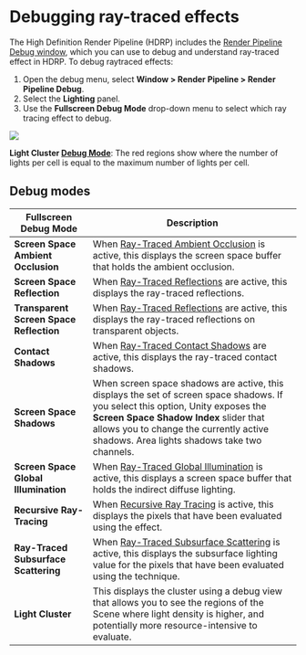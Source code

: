 # Debugging ray-traced effects

The High Definition Render Pipeline (HDRP) includes the [Render Pipeline Debug window](Render-Pipeline-Debug-Window.md), which you can use to debug and understand ray-traced effect in HDRP. To debug raytraced effects:

1. Open the debug menu, select **Window > Render Pipeline > Render Pipeline Debug**.
2. Select the **Lighting** panel.
3. Use the **Fullscreen Debug Mode** drop-down menu to select which ray tracing effect to debug.

![](Images/RayTracingLightCluster1.png)

**Light Cluster [Debug Mode](Ray-Tracing-Debug.md)**: The red regions show where the number of lights per cell is equal to the maximum number of lights per cell.
## Debug modes

| **Fullscreen Debug Mode**   | **Description**                                              |
| --------------------------- | ------------------------------------------------------------ |
| **Screen Space Ambient Occlusion** | When [Ray-Traced Ambient Occlusion](Ray-Traced-Ambient-Occlusion.md) is active, this displays the screen space buffer that holds the ambient occlusion. |
| **Screen Space Reflection** | When [Ray-Traced Reflections](Ray-Traced-Reflections.md) are active, this displays the ray-traced reflections. |
| **Transparent Screen Space Reflection** | When [Ray-Traced Reflections](Ray-Traced-Reflections.md) are active, this displays the ray-traced reflections on transparent objects. |
| **Contact Shadows**         | When [Ray-Traced Contact Shadows](Ray-Traced-Contact-Shadows.md) are active, this displays the ray-traced contact shadows. |
| **Screen Space Shadows**    | When screen space shadows are active, this displays the set of screen space shadows. If you select this option, Unity exposes the **Screen Space Shadow Index** slider that allows you to change the currently active shadows. Area lights shadows take two channels. |
| **Screen Space Global Illumination**  | When [Ray-Traced Global Illumination](Ray-Traced-Global-Illumination.md) is active, this displays a screen space buffer that holds the indirect diffuse lighting. |
| **Recursive Ray-Tracing**             | When [Recursive Ray Tracing](Ray-Tracing-Recursive-Rendering.md) is active, this displays the pixels that have been evaluated using the effect. |
| **Ray-Traced Subsurface Scattering**  | When [Ray-Traced Subsurface Scattering](Ray-Traced-Subsurface-Scattering.md) is active, this displays the subsurface lighting value for the pixels that have been evaluated using the technique. |
| **Light Cluster**           | This displays the cluster using a debug view that allows you to see the regions of the Scene where light density is higher, and potentially more resource-intensive to evaluate. |
